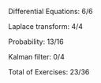 
Differential Equations: 6/6

Laplace transform: 4/4

Probability: 13/16

Kalman filter: 0/4

Total of Exercises: 23/36
